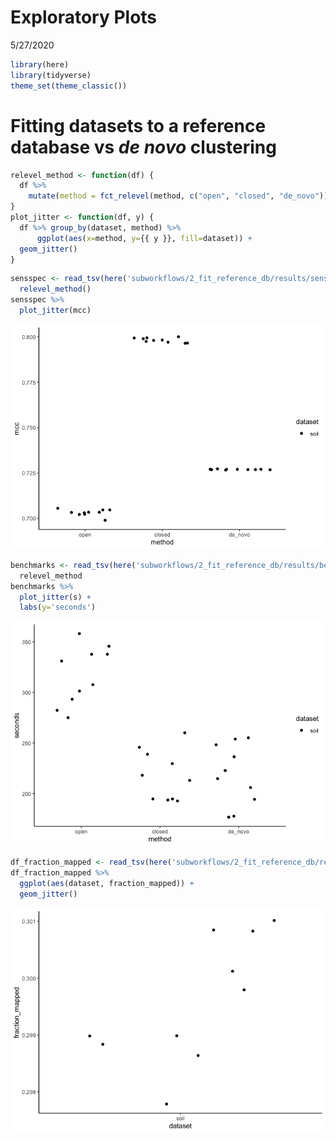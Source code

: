 Exploratory Plots
================
5/27/2020

``` r
library(here)
library(tidyverse)
theme_set(theme_classic())
```

# Fitting datasets to a reference database vs *de novo* clustering

``` r
relevel_method <- function(df) {
  df %>%
    mutate(method = fct_relevel(method, c("open", "closed", "de_novo")))
}
plot_jitter <- function(df, y) {
  df %>% group_by(dataset, method) %>% 
      ggplot(aes(x=method, y={{ y }}, fill=dataset)) +
  geom_jitter()
}
```

``` r
sensspec <- read_tsv(here('subworkflows/2_fit_reference_db/results/sensspec.txt')) %>% 
  relevel_method()
sensspec %>% 
  plot_jitter(mcc)
```

![](figures/fit_db_sensspec-1.png)<!-- -->

``` r
benchmarks <- read_tsv(here('subworkflows/2_fit_reference_db/results/benchmarks.txt')) %>% 
  relevel_method
benchmarks %>% 
  plot_jitter(s) +
  labs(y='seconds')
```

![](figures/fit_db_benchmarks-1.png)<!-- -->

``` r
df_fraction_mapped <- read_tsv(here('subworkflows/2_fit_reference_db/results/fraction_reads_mapped.txt'))
df_fraction_mapped %>% 
  ggplot(aes(dataset, fraction_mapped)) +
  geom_jitter()
```

![](figures/fraction_reads_mapped-1.png)<!-- -->
